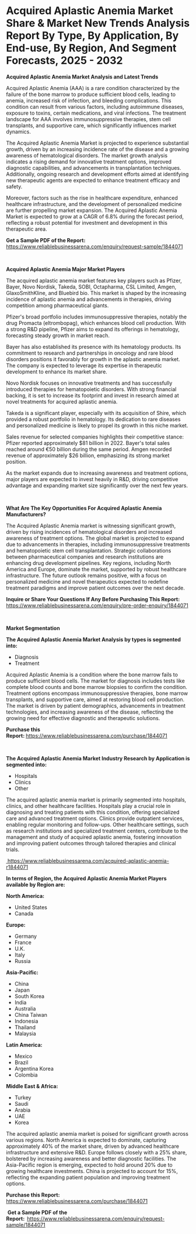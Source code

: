 <p><h1>Acquired Aplastic Anemia Market Share & Market New Trends Analysis Report By Type, By Application, By End-use, By Region, And Segment Forecasts, 2025 - 2032</h1></p><p><strong>Acquired Aplastic Anemia Market Analysis and Latest Trends</strong></p>
<p><p>Acquired Aplastic Anemia (AAA) is a rare condition characterized by the failure of the bone marrow to produce sufficient blood cells, leading to anemia, increased risk of infection, and bleeding complications. This condition can result from various factors, including autoimmune diseases, exposure to toxins, certain medications, and viral infections. The treatment landscape for AAA involves immunosuppressive therapies, stem cell transplants, and supportive care, which significantly influences market dynamics.</p><p>The Acquired Aplastic Anemia Market is projected to experience substantial growth, driven by an increasing incidence rate of the disease and a growing awareness of hematological disorders. The market growth analysis indicates a rising demand for innovative treatment options, improved diagnostic capabilities, and advancements in transplantation techniques. Additionally, ongoing research and development efforts aimed at identifying new therapeutic agents are expected to enhance treatment efficacy and safety.</p><p>Moreover, factors such as the rise in healthcare expenditure, enhanced healthcare infrastructure, and the development of personalized medicine are further propelling market expansion. The Acquired Aplastic Anemia Market is expected to grow at a CAGR of 6.8% during the forecast period, reflecting a robust potential for investment and development in this therapeutic area.</p></p>
<p><strong>Get a Sample PDF of the Report:&nbsp;</strong> <a href="https://www.reliablebusinessarena.com/enquiry/request-sample/1844071?utm_campaign=3014&utm_medium=2&utm_source=Github&utm_content=ia&utm_term=13042025&utm_id=acquired-aplastic-anemia">https://www.reliablebusinessarena.com/enquiry/request-sample/1844071</a></p>
<p>&nbsp;</p>
<p><strong>Acquired Aplastic Anemia Major Market Players</strong></p>
<p><p>The acquired aplastic anemia market features key players such as Pfizer, Bayer, Novo Nordisk, Takeda, SOBI, Octapharma, CSL Limited, Amgen, GlaxoSmithKline, and Bluebird bio. This market is shaped by the increasing incidence of aplastic anemia and advancements in therapies, driving competition among pharmaceutical giants.</p><p>Pfizer's broad portfolio includes immunosuppressive therapies, notably the drug Promacta (eltrombopag), which enhances blood cell production. With a strong R&D pipeline, Pfizer aims to expand its offerings in hematology, forecasting steady growth in market reach.</p><p>Bayer has also established its presence with its hematology products. Its commitment to research and partnerships in oncology and rare blood disorders positions it favorably for growth in the aplastic anemia market. The company is expected to leverage its expertise in therapeutic development to enhance its market share.</p><p>Novo Nordisk focuses on innovative treatments and has successfully introduced therapies for hematopoietic disorders. With strong financial backing, it is set to increase its footprint and invest in research aimed at novel treatments for acquired aplastic anemia.</p><p>Takeda is a significant player, especially with its acquisition of Shire, which provided a robust portfolio in hematology. Its dedication to rare diseases and personalized medicine is likely to propel its growth in this niche market.</p><p>Sales revenue for selected companies highlights their competitive stance: Pfizer reported approximately $81 billion in 2022. Bayer's total sales reached around €50 billion during the same period. Amgen recorded revenue of approximately $26 billion, emphasizing its strong market position.</p><p>As the market expands due to increasing awareness and treatment options, major players are expected to invest heavily in R&D, driving competitive advantage and expanding market size significantly over the next few years.</p></p>
<p>&nbsp;</p>
<p><strong>What Are The Key Opportunities For Acquired Aplastic Anemia Manufacturers?</strong></p>
<p><p>The Acquired Aplastic Anemia market is witnessing significant growth, driven by rising incidences of hematological disorders and increased awareness of treatment options. The global market is projected to expand due to advancements in therapies, including immunosuppressive treatments and hematopoietic stem cell transplantation. Strategic collaborations between pharmaceutical companies and research institutions are enhancing drug development pipelines. Key regions, including North America and Europe, dominate the market, supported by robust healthcare infrastructure. The future outlook remains positive, with a focus on personalized medicine and novel therapeutics expected to redefine treatment paradigms and improve patient outcomes over the next decade.</p></p>
<p><strong>Inquire or Share Your Questions If Any Before Purchasing This Report:</strong> <a href="https://www.reliablebusinessarena.com/enquiry/pre-order-enquiry/1844071?utm_campaign=3014&utm_medium=2&utm_source=Github&utm_content=ia&utm_term=13042025&utm_id=acquired-aplastic-anemia">https://www.reliablebusinessarena.com/enquiry/pre-order-enquiry/1844071</a></p>
<p>&nbsp;</p>
<p><strong>Market Segmentation</strong></p>
<p><strong>The Acquired Aplastic Anemia Market Analysis by types is segmented into:</strong></p>
<p><ul><li>Diagnosis</li><li>Treatment</li></ul></p>
<p><p>Acquired Aplastic Anemia is a condition where the bone marrow fails to produce sufficient blood cells. The market for diagnosis includes tests like complete blood counts and bone marrow biopsies to confirm the condition. Treatment options encompass immunosuppressive therapies, bone marrow transplants, and supportive care, aimed at restoring blood cell production. The market is driven by patient demographics, advancements in treatment technologies, and increasing awareness of the disease, reflecting the growing need for effective diagnostic and therapeutic solutions.</p></p>
<p><strong>Purchase this Report:&nbsp;</strong><a href="https://www.reliablebusinessarena.com/purchase/1844071?utm_campaign=3014&utm_medium=2&utm_source=Github&utm_content=ia&utm_term=13042025&utm_id=acquired-aplastic-anemia">https://www.reliablebusinessarena.com/purchase/1844071</a></p>
<p>&nbsp;</p>
<p><strong>The Acquired Aplastic Anemia Market Industry Research by Application is segmented into:</strong></p>
<p><ul><li>Hospitals</li><li>Clinics</li><li>Other</li></ul></p>
<p><p>The acquired aplastic anemia market is primarily segmented into hospitals, clinics, and other healthcare facilities. Hospitals play a crucial role in diagnosing and treating patients with this condition, offering specialized care and advanced treatment options. Clinics provide outpatient services, enabling regular monitoring and follow-ups. Other healthcare settings, such as research institutions and specialized treatment centers, contribute to the management and study of acquired aplastic anemia, fostering innovation and improving patient outcomes through tailored therapies and clinical trials.</p></p>
<p><a href="https://www.reliablebusinessarena.com/acquired-aplastic-anemia-r1844071?utm_campaign=3014&utm_medium=2&utm_source=Github&utm_content=ia&utm_term=13042025&utm_id=acquired-aplastic-anemia">&nbsp;https://www.reliablebusinessarena.com/acquired-aplastic-anemia-r1844071</a></p>
<p><strong>In terms of Region, the Acquired Aplastic Anemia Market Players available by Region are:</strong></p>
<p>
    <p> <strong> North America: </strong>
        <ul>
            <li>United States</li>
            <li>Canada</li>
        </ul>
        </p> 
    <p> <strong> Europe: </strong>
        <ul>
            <li>Germany</li>
            <li>France</li>
            <li>U.K.</li>
            <li>Italy</li>
            <li>Russia</li>
        </ul>
        </p> 
    <p> <strong> Asia-Pacific: </strong>
        <ul>
            <li>China</li>
            <li>Japan</li>
            <li>South Korea</li>
            <li>India</li>
            <li>Australia</li>
            <li>China Taiwan</li>
            <li>Indonesia</li>
            <li>Thailand</li>
            <li>Malaysia</li>
        </ul>
        </p> 
    <p> <strong> Latin America: </strong>
        <ul>
            <li>Mexico</li>
            <li>Brazil</li>
            <li>Argentina Korea</li>
            <li>Colombia</li>
        </ul>
        </p> 
    <p> <strong> Middle East & Africa: </strong>
        <ul>
            <li>Turkey</li>
            <li>Saudi</li>
            <li>Arabia</li>
            <li>UAE</li>
            <li>Korea</li>
        </ul>
    </p>
    </p>
<p><p>The acquired aplastic anemia market is poised for significant growth across various regions. North America is expected to dominate, capturing approximately 40% of the market share, driven by advanced healthcare infrastructure and extensive R&D. Europe follows closely with a 25% share, bolstered by increasing awareness and better diagnostic facilities. The Asia-Pacific region is emerging, expected to hold around 20% due to growing healthcare investments. China is projected to account for 15%, reflecting the expanding patient population and improving treatment options.</p></p>
<p><strong>Purchase this Report: </strong><a href="https://www.reliablebusinessarena.com/purchase/1844071?utm_campaign=3014&utm_medium=2&utm_source=Github&utm_content=ia&utm_term=13042025&utm_id=acquired-aplastic-anemia">https://www.reliablebusinessarena.com/purchase/1844071</a></p>
<p>&nbsp;<strong>Get a Sample PDF of the Report:&nbsp;&nbsp;</strong><a href="https://www.reliablebusinessarena.com/enquiry/request-sample/1844071?utm_campaign=3014&utm_medium=2&utm_source=Github&utm_content=ia&utm_term=13042025&utm_id=acquired-aplastic-anemia">https://www.reliablebusinessarena.com/enquiry/request-sample/1844071</a></p>
<p><strong></strong></p>
<p><p></p><p></p><p></p></p>